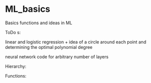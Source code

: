 # ML_basics
Basics functions and ideas in ML

ToDo s:

linear and logistic regression + idea of a circle around each point and determining the optimal polynomial degree

neural network code for arbitrary number of layers

Hierarchy:

Functions:
